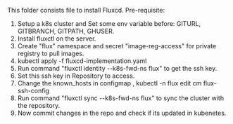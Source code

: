 This folder consists file to install Fluxcd.
Pre-requisite:
1. Setup a k8s cluster and Set some env variable before: GITURL, GITBRANCH, GITPATH, GHUSER.
2. Install fluxctl on the server.
3. Create "flux" namespace and secret "image-reg-access" for private registry to pull images.
4. kubectl apply -f fluxcd-implementation.yaml
5. Run command "fluxctl identity --k8s-fwd-ns flux" to get the ssh key.
6. Set this ssh key in Repository to access.
7. Change the known_hosts in configmap , kubectl -n flux edit cm flux-ssh-config
8. Run command "fluxctl sync --k8s-fwd-ns flux" to sync the cluster with the repository.
9. Now commit changes in the repo and check if its updated in kubenetes.
